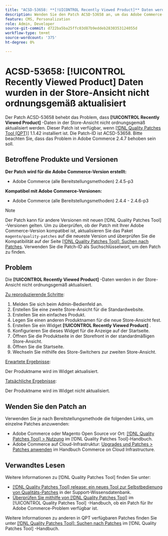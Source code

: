 ```yaml
---
title: "ACSD-53658: **[!UICONTROL Recently Viewed Product]** Daten werden in der Store-Ansicht nicht ordnungsgemäß aktualisiert."
description: Wenden Sie den Patch ACSD-53658 an, um das Adobe Commerce-Problem zu beheben, bei dem **[!UICONTROL Recently Viewed Product]**-Daten in der Store-Ansicht nicht ordnungsgemäß aktualisiert werden.
feature: CMS, Personalization
role: Admin, Developer
source-git-commit: d722ba5ba25ffc03d87b9eddeb2830353124055d
workflow-type: tm+mt
source-wordcount: '375'
ht-degree: 0%

---
```


# ACSD-53658: **[!UICONTROL Recently Viewed Product]** Daten wurden in der Store-Ansicht nicht ordnungsgemäß aktualisiert

Der Patch ACSD-53658 behebt das Problem, dass **[!UICONTROL Recently Viewed Product]** -Daten in der Store-Ansicht nicht ordnungsgemäß aktualisiert werden. Dieser Patch ist verfügbar, wenn [[!DNL Quality Patches Tool (QPT)]](https://experienceleague.adobe.com/en/docs/commerce-knowledge-base/kb/announcements/commerce-announcements/magento-quality-patches-released-new-tool-to-self-serve-quality-patches) 1.1.42 installiert ist. Die Patch-ID ist ACSD-53658. Bitte beachten Sie, dass das Problem in Adobe Commerce 2.4.7 behoben sein soll.

## Betroffene Produkte und Versionen

**Der Patch wird für die Adobe Commerce-Version erstellt:**

* Adobe Commerce (alle Bereitstellungsmethoden) 2.4.5-p3

**Kompatibel mit Adobe Commerce-Versionen:**

* Adobe Commerce (alle Bereitstellungsmethoden) 2.4.4 - 2.4.6-p3

>[!NOTE]
>
>Der Patch kann für andere Versionen mit neuen [!DNL Quality Patches Tool] -Versionen gelten. Um zu überprüfen, ob der Patch mit Ihrer Adobe Commerce-Version kompatibel ist, aktualisieren Sie das Paket `magento/quality-patches` auf die neueste Version und überprüfen Sie die Kompatibilität auf der Seite [[!DNL Quality Patches Tool]: Suchen nach Patches](https://experienceleague.adobe.com/tools/commerce-quality-patches/index.html). Verwenden Sie die Patch-ID als Suchschlüsselwort, um den Patch zu finden.

## Problem

Die **[!UICONTROL Recently Viewed Product]** -Daten werden in der Store-Ansicht nicht ordnungsgemäß aktualisiert.

<u>Zu reproduzierende Schritte</u>:

1. Melden Sie sich beim Admin-Bedienfeld an.
1. Erstellen Sie eine zweite Store-Ansicht für die Standardwebsite.
1. Erstellen Sie ein einfaches Produkt.
1. Legen Sie einen anderen Produktnamen für die neue Store-Ansicht fest.
1. Erstellen Sie ein Widget **[!UICONTROL Recently Viewed Product]** .
1. Konfigurieren Sie dieses Widget für die Anzeige auf der Startseite.
1. Öffnen Sie die Produktseite in der Storefront in der standardmäßigen Store-Ansicht.
1. Öffnen Sie die Startseite.
1. Wechseln Sie mithilfe des Store-Switchers zur zweiten Store-Ansicht.

<u>Erwartete Ergebnisse</u>:

Der Produktname wird im Widget aktualisiert.

<u>Tatsächliche Ergebnisse</u>:

Der Produktname wird im Widget nicht aktualisiert.

## Wenden Sie den Patch an

Verwenden Sie je nach Bereitstellungsmethode die folgenden Links, um einzelne Patches anzuwenden:

* Adobe Commerce oder Magento Open Source vor Ort: [[!DNL Quality Patches Tool] > Nutzung](https://experienceleague.adobe.com/docs/commerce-operations/tools/quality-patches-tool/usage.html) im [!DNL Quality Patches Tool]-Handbuch.
* Adobe Commerce auf Cloud-Infrastruktur: [Upgrades und Patches > Patches anwenden](https://experienceleague.adobe.com/docs/commerce-cloud-service/user-guide/develop/upgrade/apply-patches.html) im Handbuch Commerce on Cloud Infrastructure.

## Verwandtes Lesen

Weitere Informationen zu [!DNL Quality Patches Tool] finden Sie unter:

* [[!DNL Quality Patches Tool] release: ein neues Tool zur Selbstbedienung von Qualitäts-Patches](https://experienceleague.adobe.com/en/docs/commerce-knowledge-base/kb/announcements/commerce-announcements/magento-quality-patches-released-new-tool-to-self-serve-quality-patches) in der Support-Wissensdatenbank.
* [Überprüfen Sie mithilfe von  [!DNL Quality Patches Tool]](/help/tools/quality-patches-tool/patches-available-in-qpt/check-patch-for-magento-issue-with-magento-quality-patches.md) im [!UICONTROL Quality Patches Tool] -Handbuch, ob ein Patch für Ihr Adobe Commerce-Problem verfügbar ist.


Weitere Informationen zu anderen in QPT verfügbaren Patches finden Sie unter [[!DNL Quality Patches Tool]: Suchen nach Patches](https://experienceleague.adobe.com/tools/commerce-quality-patches/index.html) im [!DNL Quality Patches Tool] -Handbuch.
